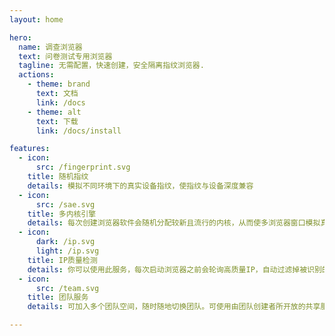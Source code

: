 ```yaml
---
layout: home

hero:
  name: 调查浏览器
  text: 问卷测试专用浏览器
  tagline: 无需配置，快速创建，安全隔离指纹浏览器.
  actions:
    - theme: brand
      text: 文档
      link: /docs
    - theme: alt
      text: 下载
      link: /docs/install

features:
  - icon: 
      src: /fingerprint.svg
    title: 随机指纹
    details: 模拟不同环境下的真实设备指纹，使指纹与设备深度兼容
  - icon: 
      src: /sae.svg
    title: 多内核引擎
    details: 每次创建浏览器软件会随机分配较新且流行的内核，从而使多浏览器窗口模拟真实人群使用者
  - icon:
      dark: /ip.svg
      light: /ip.svg
    title: IP质量检测
    details: 你可以使用此服务，每次启动浏览器之前会轮询高质量IP，自动过滤掉被识别的代理IP，滥用IP，高风险欺诈IP等
  - icon: 
      src: /team.svg
    title: 团队服务
    details: 可加入多个团队空间，随时随地切换团队。可使用由团队创建者所开放的共享服务，包括IP检测及IP服务等

---
```

